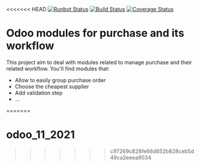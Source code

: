 <<<<<<< HEAD
[![Runbot Status](https://runbot.odoo-community.org/runbot/badge/flat/142/11.0.svg)](https://runbot.odoo-community.org/runbot/repo/github-com-oca-purchase-workflow-142)
[![Build Status](https://travis-ci.org/OCA/purchase-workflow.svg?branch=11.0)](https://travis-ci.org/OCA/purchase-workflow)
[![Coverage Status](https://coveralls.io/repos/OCA/purchase-workflow/badge.png?branch=11.0)](https://coveralls.io/r/OCA/purchase-workflow?branch=11.0)

Odoo modules for purchase and its workflow
==========================================

This project aim to deal with modules related to manage purchase and their related workflow. You'll find modules that:

 - Allow to easily group purchase order
 - Choose the cheapest supplier
 - Add validation step
 - ...


=======
# odoo_11_2021
>>>>>>> c97269c828fe66d852b828ceb5d49ca2eeea9034
